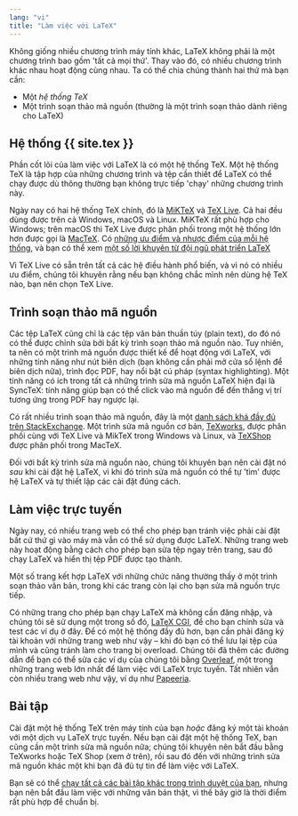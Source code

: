```yaml
---
lang: "vi"
title: "Làm việc với LaTeX"
---
```


Không giống nhiều chương trình máy tính khác, LaTeX không phải là một chương
trình bao gồm 'tất cả mọi thứ'. Thay vào đó, có nhiều chương trình khác nhau
hoạt động cùng nhau. Ta có thể chia chúng thành hai thứ mà bạn cần:

- Một _hệ thống TeX_
- Một trình soạn thảo mã nguồn (thường là một trình soạn thảo dành riêng cho
LaTeX)

## Hệ thống {{ site.tex }}

Phần cốt lõi của làm việc với LaTeX là có một hệ thống TeX. Một hệ thống TeX là
tập hợp của những chương trình và tệp cần thiết để LaTeX có thể chạy được dù
thông thường bạn không trực tiếp 'chạy' những chương trình này.

Ngày nay có hai hệ thống TeX chính, đó là [MiKTeX](https://www.miktex.org) và
[TeX Live](https://tug.org/texlive). Cả hai đều dùng được trên cả Windows, macOS
và Linux. MiKTeX rất phù hợp cho Windows; trên macOS thì TeX Live được phân phối
trong một hệ thống lớn hơn được gọi là [MacTeX](https://www.tug.org/mactex/).
Có [những ưu điểm và nhược điểm của mỗi hệ thống](https://tex.stackexchange.com/q/20036),
và bạn có thể xem 
[một số lời khuyên từ đội ngũ phát triển LaTeX](https://www.latex-project.org/get/)

Vì TeX Live có sẵn trên tất cả các hệ điều hành phổ biến, và vì nó có nhiều ưu
điểm, chúng tôi khuyên rằng nếu bạn không chắc mình nên dùng hệ TeX nào, bạn nên
chọn TeX Live.

## Trình soạn thảo mã nguồn

Các tệp LaTeX cũng chỉ là các tệp văn bản thuần túy (plain text), do đó nó có
thể được chỉnh sửa bởi bất kỳ trình soạn thảo mã nguồn nào. Tuy nhiên, ta nên có
một trình mã nguồn được thiết kế để hoạt động với LaTeX, với những tính năng như
nút biên dịch (bạn không cần phải mở cửa sổ lệnh để biên dịch nữa), trình đọc
PDF, hay nổi bật cú pháp (syntax highlighting). Một tính năng có ích trong tất
cả những trình sửa mã nguồn LaTeX hiện đại là SyncTeX: tính năng giúp bạn có thể
click vào mã nguồn để đến thẳng vị trí tương ứng trong PDF hay ngược lại.

Có rất nhiều trình soạn thảo mã nguồn, đây là một
[danh sách khá đầy đủ trên StackExchange](https://tex.stackexchange.com/q/339).
Một trình sửa mã nguồn cơ bản, [TeXworks](https://tug.org/texworks), được phân
phối cùng với TeX Live và MikTeX trong Windows và Linux, và
[TeXShop](https://pages.uoregon.edu/koch/texshop/) được phân phối trong MacTeX.

Đối với bất kỳ trình sửa mã nguồn nào, chúng tôi khuyên bạn nên cài đặt nó
_sau_ khi cài đặt hệ LaTeX, vì khi đó trình sửa mã nguồn có thể tự 'tìm' được
hệ LaTeX và tự thiết lập các cài đặt đúng cách.

## Làm việc trực tuyến

Ngày nay, có nhiều trang web có thể cho phép bạn tránh việc phải cài đặt bất cứ
thứ gì vào máy mà vẫn có thể sử dụng được LaTeX. Những trang web này hoạt động
bằng cách cho phép bạn sửa tệp ngay trên trang, sau đó chạy LaTeX và hiển thị
tệp PDF được tạo thành.

Một số trang kết hợp LaTeX với những chức năng thường thấy ở một trình soạn thảo
văn bản, trong khi các trang còn lại cho bạn sửa mã nguồn trực tiếp.

Có những trang cho phép bạn chạy LaTeX mà không cần đăng nhập, và chúng tôi sẽ
sử dụng một trong số đó, [LaTeX CGI](https://latexcgi.xyz), để cho bạn
chính sửa và test các ví dụ ở đây. Để có một hệ thống đầy đủ hơn, bạn cần phải
đăng ký tài khoản với những trang web như vậy &ndash; khi đó bạn có thể lưu lại
tệp của mình và cũng tránh làm cho trang bị overload. Chúng tôi đã thêm các
đường dẫn để bạn có thể sửa các ví dụ của chúng tôi bằng
[Overleaf](https://www.overleaf.com), một trong những trang web lớn nhất để làm
việc với LaTeX trực tuyến. Tất nhiên vẫn còn nhiều trang web như vậy, ví dụ như
[Papeeria](https://papeeria.com/).

## Bài tập

Cài đặt một hệ thống TeX trên máy tính của bạn _hoặc_ đăng ký một tài khoản với
một dịch vụ LaTeX trực tuyến. Nếu bạn cài đặt một hệ thống TeX, bạn cũng cần một
trình sửa mã nguồn nữa; chúng tôi khuyên nên bắt đầu bằng TeXworks hoặc TeX Shop
(xem ở trên), rồi sau đó đến với những trình sửa mã nguồn khác một khi bạn đã đủ
tự tin để làm việc với LaTeX.

Bạn sẽ có thể [chạy tất cả các bài tập khác trong trình duyệt của bạn](help.md),
nhưng bạn nên bắt đầu làm việc với những văn bản thật, vì thế bây giờ là thời
điểm rất phù hợp để chuẩn bị.
